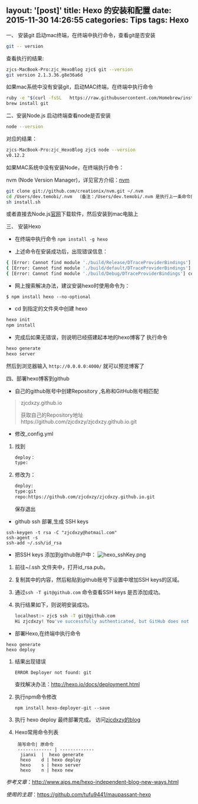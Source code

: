 layout: '[post]'
title: Hexo 的安装和配置
date: 2015-11-30 14:26:55
categories: Tips
tags: Hexo 
---
一、 安装git
启动mac终端，在终端中执行命令，查看git是否安装

``` bash
git -- version
```

查看执行的结果:

``` bash
zjcs-MacBook-Pro:zjc_HexoBlog zjc$ git --version
git version 2.1.3.36.g8e36a6d
```

 	
如果mac系统中没有安装git，启动MAC终端，在终端中执行命令

``` bash
ruby -e "$(curl -fsSL   https://raw.githubusercontent.com/Homebrew/install/master/install)"   
brew install git
```


 
二、安装Node.js
启动终端查看node是否安装 
``` bash   
node --version 
```
    
    
对应的结果：

``` bash
zjcs-MacBook-Pro:zjc_HexoBlog zjc$ node --version
v0.12.2
```

如果MAC系统中没有安装Node，在终端执行命令：

nvm (Node Version Manager)，详见官方介绍：[nvm](https://github.com/creationix/nvm#node-version-manager)
 
``` bash
git clone git://github.com/creationix/nvm.git ~/.nvm
cd /Users/dev.temobi/.nvm  （备注：/Users/dev.temobi/.nvm 是执行上一条命令的结果显示.nvm所在的路径）
sh install.sh
```

或者直接去Node.js[官网](https://nodejs.org/en/#download)下载软件，然后安装到mac电脑上

三、 安装Hexo

- 在终端中执行命令 `npm install -g hexo `

- 上述命令在安装成功后，出现错误信息：

```	bash 
{ [Error: Cannot find module './build/Release/DTraceProviderBindings'] code: 'MODULE_NOT_FOUND' }
{ [Error: Cannot find module './build/default/DTraceProviderBindings'] code: 'MODULE_NOT_FOUND' }
{ [Error: Cannot find module './build/Debug/DTraceProviderBindings'] code: 'MODULE_NOT_FOUND' }
```

- 网上搜索解决办法，建议安装hexo时使用命令为：


`$ npm install hexo --no-optional`

- cd 到指定的文件夹中创建  hexo 

``` bash
hexo init 
npm install 
```

-  完成后如果无错误，则说明已经搭建起本地的hexo博客了
执行命令

``` bash
hexo generate
hexo server
```

然后到浏览器输入 `http://0.0.0.0:4000/` 就可以预览博客了

四、部署hexo博客到github

- 自己的github账号中创建Repository ,名称和GitHub账号相匹配

> zjcdxzy.github.io
> 
> 获取自己的Repository地址https://github.com/zjcdxzy/zjcdxzy.github.io.git



- 修改_config.yml

1. 找到

	```bash
	deploy： 
	type:
	```

2. 修改为：

	``` bash
	deploy:
	type:git
	repo:https://github.com/zjcdxzy/zjcdxzy.github.io.git
	```
	保存退出

-  github ssh 部署,生成 SSH keys 

 ```
ssh-keygen -t rsa -C "zjcdxzy@hotmail.com"
ssh-agent -s
ssh-add ~/.ssh/id_rsa
```

- 把SSH keys 添加到github账户中：
![hexo_sshKey.png](http://7xosar.com1.z0.glb.clouddn.com/hexo_sshKey.png)

1. 前往~/.ssh 文件夹中，打开id_rsa.pub。

2. 复制其中的内容，然后粘贴到github账号下设置中增加SSH keys的区域。

3. 通过`ssh -T git@github.com` 命令查看SSH keys 是否添加成功。

4. 执行结果如下，则说明安装成功。

	``` bash
	localhost:~ zjc$ ssh -T git@github.com
	Hi zjcdxzy! You've successfully authenticated, but GitHub does not provide shell access.
	```

- 部署Hexo,在终端中执行命令

```
hexo generate
hexo deploy
```
      
1. 结果出现错误


	`ERROR Deployer not found: git`
	
	
	查找解决办法：http://hexo.io/docs/deployment.html

2. 执行npm命令修改


   `npm install hexo-deployer-git --save`
     
     
3. 执行 hexo deploy 最终部署完成。
访问[zjcdxzy的blog](http://zjcdxzy.github.io)

4. Hexo常用命令列表

		简写命令| 原命令
		------------- | -------------
		 jianxi  |  hexo generate
		 hexo    d | hexo deploy
		 hexo    s | hexo server
		 hexo    n | hexo new



*参考文章*：http://www.aips.me/hexo-independent-blog-new-ways.html

*使用的主题*：https://github.com/tufu9441/maupassant-hexo